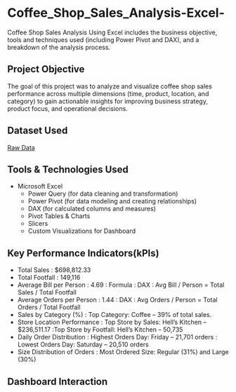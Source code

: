 # Coffee_Shop_Sales_Analysis-Excel-
Coffee Shop Sales Analysis Using Excel includes the business objective, tools and techniques used (including Power Pivot and DAX), and a breakdown of the analysis process.

## Project Objective
The goal of this project was to analyze and visualize coffee shop sales performance across multiple dimensions (time, product, location, and category) to gain actionable insights for improving business strategy, product focus, and operational decisions.

## Dataset Used
<a href="https://github.com/yug0537/Coffee_Shop_Sales_Analysis-Excel-/blob/main/Coffe_Shop_Sales-Raw.xlsx">Raw Data<a/>

## Tools & Technologies Used
- Microsoft Excel
    - Power Query (for data cleaning and transformation)
    - Power Pivot (for data modeling and creating relationships)
    - DAX (for calculated columns and measures)
    - Pivot Tables & Charts
    - Slicers
    - Custom Visualizations for Dashboard

## Key Performance Indicators(kPIs)
- Total Sales : $698,812.33
- Total Footfall : 149,116
- Average Bill per Person : 4.69 : Formula : DAX :  Avg Bill / Person = Total Sales / Total Footfall
- Average Orders per Person :  1.44 : DAX : Avg Orders / Person = Total Orders / Total Footfall
- Sales by Category (%) : Top Category: Coffee – 39% of total sales.
- Store Location Performance : Top Store by Sales: Hell’s Kitchen – $236,511.17 :Top Store by Footfall: Hell’s Kitchen – 50,735
- Daily Order Distribution : Highest Orders Day: Friday – 21,701 orders : Lowest Orders Day: Saturday – 20,510 orders
- Size Distribution of Orders : Most Ordered Size: Regular (31%) and Large (30%)

## Dashboard Interaction


